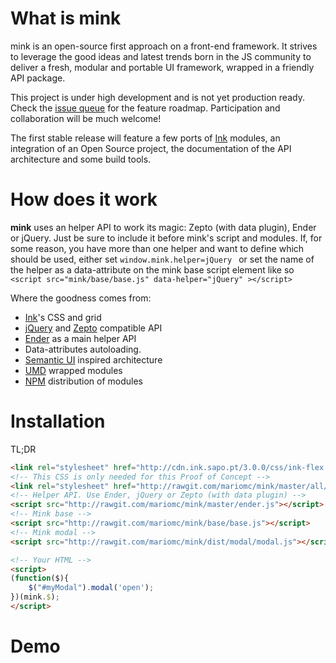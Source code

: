 What is mink
====

mink is an open-source first approach on a front-end framework. It strives to leverage the good ideas and latest trends born in the JS community to deliver a fresh, modular and portable UI framework, wrapped in a friendly API package.

This project is under high development and is not yet production ready. Check the [issue queue](https://github.com/mariomc/mink/issues) for the feature roadmap. Participation and collaboration will be much welcome!

The first stable release will feature a few ports of [Ink](https://github.com/sapo/Ink) modules, an integration of an Open Source project, the documentation of the API architecture and some build tools.

How does it work
====

__mink__ uses an helper API to work its magic: Zepto (with data plugin), Ender or jQuery. Just be sure to include it before mink's script and modules. 
If, for some reason, you have more than one helper and want to define which should be used, either set ````window.mink.helper=jQuery ```` or set the name of the helper as a data-attribute on the mink base script element like so ````<script src="mink/base/base.js" data-helper="jQuery" ></script>````

Where the goodness comes from:
*    [Ink](https://github.com/sapo/Ink)'s CSS and grid
*    [jQuery](https://github.com/jquery/jquery) and [Zepto](https://github.com/madrobby/zepto) compatible API
*    [Ender](https://github.com/ender-js/Ender) as a main helper API
*    Data-attributes autoloading.
*    [Semantic UI](https://github.com/Semantic-Org/Semantic-UI) inspired architecture
*    [UMD](https://github.com/umdjs/umd) wrapped modules
*    [NPM](https://www.npmjs.org) distribution of modules

Installation
====

TL;DR

````html
<link rel="stylesheet" href="http://cdn.ink.sapo.pt/3.0.0/css/ink-flex.css">
<!-- This CSS is only needed for this Proof of Concept -->
<link rel="stylesheet" href="http://rawgit.com/mariomc/mink/master/all/mink.css">
<!-- Helper API. Use Ender, jQuery or Zepto (with data plugin) -->
<script src="http://rawgit.com/mariomc/mink/master/ender.js"></script>
<!-- Mink base --> 
<script src="http://rawgit.com/mariomc/mink/base/base.js"></script>
<!-- Mink modal -->
<script src="http://rawgit.com/mariomc/mink/dist/modal/modal.js"></script>

<!-- Your HTML -->
<script>
(function($){
    $("#myModal").modal('open');
})(mink.$);
</script>
````

Demo
====